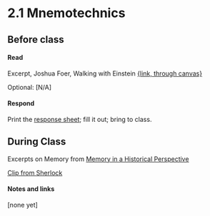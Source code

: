 # 2.1 Mnemotechnics

## Before class

#### Read

Excerpt, Joshua Foer, Walking with Einstein [{link, through canvas}](https://fsu.instructure.com/courses/105751/files?preview=5758243)



Optional:
[N/A]


#### Respond

Print the [response sheet](https://github.com/allenjromano/techmem2019/raw/master/response_sheets/2_1_response.pdf); fill it out; bring to class.




## During Class 

Excerpts on Memory from [Memory in a Historical Perspective](https://www.springer.com/gp/book/9780387967059)

[Clip from Sherlock](https://youtu.be/0FSKTndbwVo)

#### Notes and links

[none yet]
